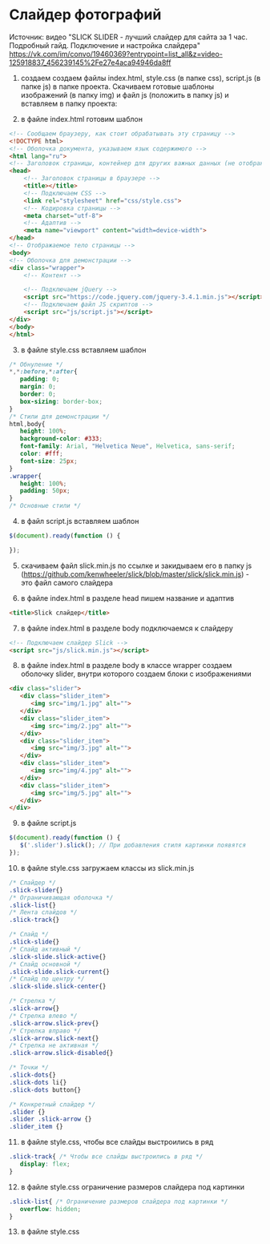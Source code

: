 # Слайдер фотографий

Источник: видео "SLICK SLIDER - лучший слайдер для сайта за 1 час. Подробный гайд. Подключение и настройка слайдера" 
https://vk.com/im/convo/19460369?entrypoint=list_all&z=video-125918837_456239145%2Fe27e4aca94946da8ff

1. создаем создаем файлы index.html, style.css (в папке css), script.js (в папке js) в папке проекта.
   Скачиваем готовые шаблоны изображений (в папку img) и файл js (положить в папку js) и вставляем в папку проекта:
   

2. в файле index.html готовим шаблон

```html
<!-- Сообщаем браузеру, как стоит обрабатывать эту страницу -->
<!DOCTYPE html>
<!-- Оболочка документа, указываем язык содержимого -->
<html lang="ru">
<!-- Заголовок страницы, контейнер для других важных данных (не отображается) -->
<head>
    <!-- Заголовок страницы в браузере -->
    <title></title>
    <!-- Подключаем CSS -->
    <link rel="stylesheet" href="css/style.css">
    <!-- Кодировка страницы -->
    <meta charset="utf-8">
    <!-- Адаптив -->
    <meta name="viewport" content="width=device-width">
</head>
<!-- Отображаемое тело страницы -->
<body>
<!-- Оболочка для демонстрации -->
<div class="wrapper">
    <!-- Контент -->

    <!-- Подключаем jQuery -->
    <script src="https://code.jquery.com/jquery-3.4.1.min.js"></script>
    <!-- Подключаем файл JS скриптов -->
    <script src="js/script.js"></script>
</div>
</body>
</html>
```

3. в файле style.css вставляем шаблон

```css
/* Обнуление */
*,*:before,*:after{
   padding: 0;
   margin: 0;
   border: 0;
   box-sizing: border-box;
}
/* Стили для демонстрации */
html,body{
   height: 100%;
   background-color: #333;
   font-family: Arial, "Helvetica Neue", Helvetica, sans-serif;
   color: #fff;
   font-size: 25px;
}
.wrapper{
   height: 100%;
   padding: 50px;
}
/* Основные стили */
```

4. в файл script.js вставляем шаблон

```js
$(document).ready(function () {

});
```

5. скачиваем файл slick.min.js по ссылке и закидываем его в папку js
(https://github.com/kenwheeler/slick/blob/master/slick/slick.min.js) - это файл самого слайдера

6. в файле index.html в разделе head пишем название и адаптив

```html
<title>Slick слайдер</title>
```

7. в файле index.html в разделе body подключаемся к слайдеру

```html
<!-- Подключаем слайдер Slick -->
<script src="js/slick.min.js"></script>
```

8. в файле index.html в разделе body в классе wrapper создаем оболочку slider,
   внутри которого создаем блоки с изображениями

```html
<div class="slider">
   <div class="slider_item">
      <img src="img/1.jpg" alt="">
   </div>
   <div class="slider_item">
      <img src="img/2.jpg" alt="">
   </div>
   <div class="slider_item">
      <img src="img/3.jpg" alt="">
   </div>
   <div class="slider_item">
      <img src="img/4.jpg" alt="">
   </div>
   <div class="slider_item">
      <img src="img/5.jpg" alt="">
   </div>
</div>
```

9. в файле script.js

```js
$(document).ready(function () {
   $('.slider').slick(); // При добавления стиля картинки появятся
});
```

10. в файле style.css загружаем классы из slick.min.js

```css
/* Слайдер */
.slick-slider{}
/* Ограничивающая оболочка */
.slick-list{}
/* Лента слайдов */
.slick-track{}

/* Слайд */
.slick-slide{}
/* Слайд активный */
.slick-slide.slick-active{}
/* Слайд основной */
.slick-slide.slick-current{}
/* Слайд по центру */
.slick-slide.slick-center{}

/* Стрелка */
.slick-arrow{}
/* Стрелка влево */
.slick-arrow.slick-prev{}
/* Стрелка вправо */
.slick-arrow.slick-next{}
/* Стрелка не активная */
.slick-arrow.slick-disabled{}

/* Точки */
.slick-dots{}
.slick-dots li{}
.slick-dots button{}

/* Конкретный слайдер */
.slider {}
.slider .slick-arrow {}
.slider_item {}
```

11. в файле style.css, чтобы все слайды выстроились в ряд

```css
.slick-track{ /* Чтобы все слайды выстроились в ряд */
   display: flex;
}
```

12. в файле style.css ограничение размеров слайдера под картинки

```css
.slick-list{ /* Ограничение размеров слайдера под картинки */
   overflow: hidden;
}
```

13. в файле style.css 

```css

```